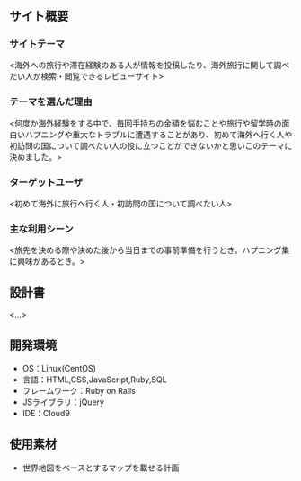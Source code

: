 # <Startrip>

## サイト概要
### サイトテーマ
<海外への旅行や滞在経験のある人が情報を投稿したり、海外旅行に関して調べたい人が検索・閲覧できるレビューサイト>

### テーマを選んだ理由
<何度か海外経験をする中で、毎回手持ちの金額を悩むことや旅行や留学時の面白いハプニングや重大なトラブルに遭遇することがあり、初めて海外へ行く人や初訪問の国について調べたい人の役に立つことができないかと思いこのテーマに決めました。>

### ターゲットユーザ
<初めて海外に旅行へ行く人・初訪問の国について調べたい人>

### 主な利用シーン
<旅先を決める際や決めた後から当日までの事前準備を行うとき。ハプニング集に興味があるとき。>

## 設計書
<...>

## 開発環境
- OS：Linux(CentOS)
- 言語：HTML,CSS,JavaScript,Ruby,SQL
- フレームワーク：Ruby on Rails
- JSライブラリ：jQuery
- IDE：Cloud9

## 使用素材
- 世界地図をベースとするマップを載せる計画